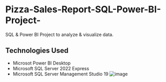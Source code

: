 # Pizza-Sales-Report-SQL-Power-BI-Project-

SQL & Power BI Project to analyze & visualize data.

## Technologies Used

* Microsot Power BI Desktop
* Microsoft SQL Server 2022 Express
* Microsoft SQL Server Management Studio 19
![image](https://github.com/princedagar71/Pizza-Sales-Report-SQL-Power-BI-Project-/assets/34060348/b6e6cfe2-fa9c-4333-8322-34e298685bbb)

